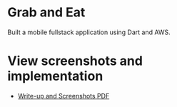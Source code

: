 # Grab and Eat

Built a mobile fullstack application using Dart and AWS.

# View screenshots and implementation

- [Write-up and Screenshots PDF](https://github.com/MohammadAli896/grabandeat/blob/main/Grab%20and%20Eat.pdf)
